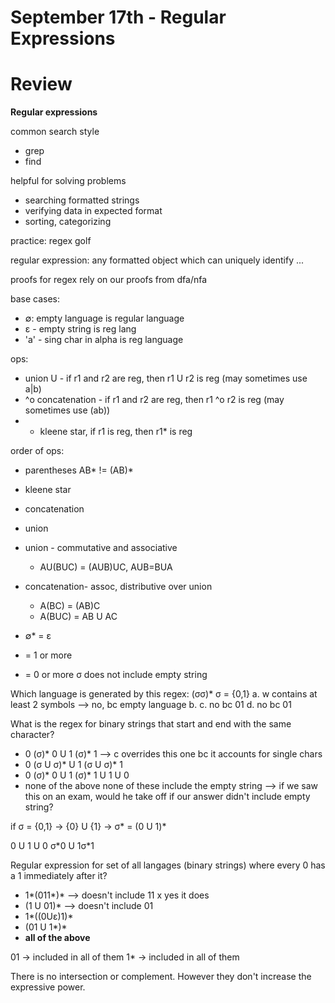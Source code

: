 # September 17th - Regular Expressions

# Review
**Regular expressions**

common search style
- grep
- find

helpful for solving problems
- searching formatted strings
- verifying data in expected format
- sorting, categorizing

practice: regex golf

regular expression: any formatted object which can uniquely identify ...

proofs for regex rely on our proofs from dfa/nfa

base cases:
- ∅: empty language is regular language
- &epsilon; - empty string is reg lang
- 'a' - sing char in alpha is reg language

ops: 
- union U - if r1 and r2 are reg, then r1 U r2 is reg (may sometimes use a|b)
- ^o concatenation - if r1 and r2 are reg, then r1 ^o r2 is reg (may sometimes use (ab))
- * kleene star, if r1 is reg, then r1* is reg

order of ops:
- parentheses AB* != (AB)*
- kleene star
- concatenation
- union

- union - commutative and associative
  - AU(BUC) = (AUB)UC, AUB=BUA
- concatenation- assoc, distributive over union 
  - A(BC) = (AB)C
  - A(BUC) = AB U AC
- ∅* = &epsilon;

+ = 1 or more
* = 0 or more
&sigma; does not include empty string

Which language is generated by this regex: (&sigma;&sigma;)* &sigma; = {0,1}
a. w contains at least 2 symbols --> no, bc empty language
b.
c. no bc 01
d. no bc 01

What is the regex for binary strings that start and end with the same character?
- 0 (&sigma;)* 0 U 1 (&sigma;)* 1 --> c overrides this one bc it accounts for single chars
- 0 (&sigma; U &sigma;)* U 1 (&sigma; U &sigma;)* 1
- 0 (&sigma;)* 0 U 1 (&sigma;)* 1 U 1 U 0
- none of the above
none of these include the empty string --> if we saw this on an exam, would he take off if our answer didn't include empty string?

if &sigma; = {0,1} &rarr; {0} U {1} &rarr; &sigma;* = (0 U 1)*

0 U 1 U 0 &sigma;*0 U 1&sigma;*1

Regular expression for set of all langages (binary strings) where every 0 has a 1 immediately after it?
- 1*(011*)* --> doesn't include 11 x yes it does
- (1 U 01)* --> doesn't include 01
- 1*((0U&epsilon;)1)*
- (01 U 1*)*
- **all of the above**

01 -> included in all of them
1* -> included in all of them

There is no intersection or complement. However they don't increase the expressive power.
